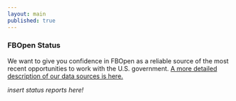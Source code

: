 ```yaml
---
layout: main
published: true
---
```


### FBOpen Status

We want to give you confidence in FBOpen as a reliable source of the most recent opportunities to work with the U.S. government. [A more detailed description of our data sources is here.](/fbd/data-sources)

_insert status reports here!_

